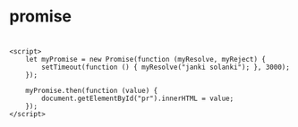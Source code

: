 # promise
<!DOCTYPE html>
<html lang="en">
<head>
    <meta charset="UTF-8">
    <meta http-equiv="X-UA-Compatible" content="IE=edge">
    <meta name="viewport" content="width=device-width, initial-scale=1.0">
    <title>promise</title>
</head>
<body>
    <h1 id="pr"></h1>
    
    <script>
        let myPromise = new Promise(function (myResolve, myReject) {
            setTimeout(function () { myResolve("janki solanki"); }, 3000);
        });

        myPromise.then(function (value) {
            document.getElementById("pr").innerHTML = value;
        });
    </script>
</body>
